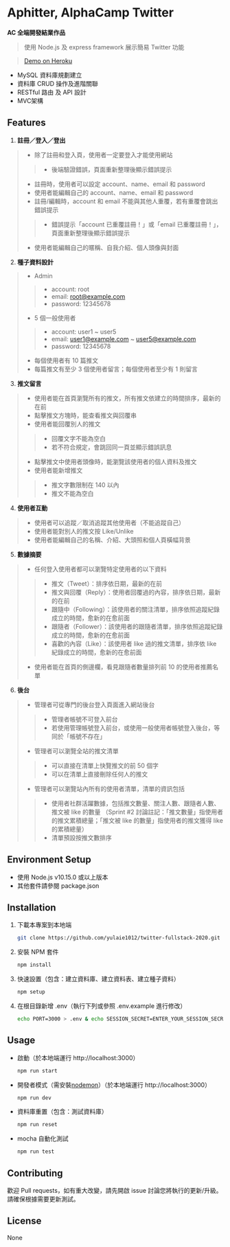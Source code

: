 # Aphitter,  AlphaCamp Twitter

**AC 全端開發結業作品**

> 使用 Node.js 及 express framework 展示簡易 Twitter 功能

> [Demo on Heroku](https://frozen-dusk-97283.herokuapp.com/)

* MySQL 資料庫規劃建立
* 資料庫 CRUD 操作及進階關聯 
* RESTful 路由 及 API 設計
* MVC架構

## Features

1. **註冊／登入／登出**
> * 除了註冊和登入頁，使用者一定要登入才能使用網站
>> * 後端驗證錯誤，頁面重新整理後顯示錯誤提示
> * 註冊時，使用者可以設定 account、name、email 和 password
> * 使用者能編輯自己的 account、name、email 和 password
> * 註冊/編輯時，account 和 email 不能與其他人重覆，若有重覆會跳出錯誤提示
>> * 錯誤提示「account 已重覆註冊！」或「email 已重覆註冊！」，頁面重新整理後顯示錯誤提示
> * 使用者能編輯自己的暱稱、自我介紹、個人頭像與封面

2.  **種子資料設計**
> * Admin 
>> * account: root
>> * email: root@example.com
>> * password: 12345678
> * 5 個一般使用者
>> * account: user1 ~ user5
>> * email: user1@example.com ~ user5@example.com
>> * password: 12345678
> * 每個使用者有 10 篇推文
> * 每篇推文有至少 3 個使用者留言；每個使用者至少有 1 則留言

3. **推文留言**
> * 使用者能在首頁瀏覽所有的推文，所有推文依建立的時間排序，最新的在前
> * 點擊推文方塊時，能查看推文與回覆串
> * 使用者能回覆別人的推文
>> * 回覆文字不能為空白
>> * 若不符合規定，會跳回同一頁並顯示錯誤訊息
> * 點擊推文中使用者頭像時，能瀏覽該使用者的個人資料及推文
> * 使用者能新增推文
>> * 推文字數限制在 140 以內
>> * 推文不能為空白

4. **使用者互動**
> * 使用者可以追蹤／取消追蹤其他使用者（不能追蹤自己）
> * 使用者能對別人的推文按 Like/Unlike
> * 使用者能編輯自己的名稱、介紹、大頭照和個人頁橫幅背景

5. **數據摘要**
> * 任何登入使用者都可以瀏覽特定使用者的以下資料
>> * 推文（Tweet）：排序依日期，最新的在前
>> * 推文與回覆（Reply）：使用者回覆過的內容，排序依日期，最新的在前
>> * 跟隨中（Following）：該使用者的關注清單，排序依照追蹤紀錄成立的時間，愈新的在愈前面
>> * 跟隨者（Follower）：該使用者的跟隨者清單，排序依照追蹤紀錄成立的時間，愈新的在愈前面
>> * 喜歡的內容（Like）：該使用者 like 過的推文清單，排序依 like 紀錄成立的時間，愈新的在愈前面
> * 使用者能在首頁的側邊欄，看見跟隨者數量排列前 10 的使用者推薦名單

6. **後台**
> * 管理者可從專門的後台登入頁面進入網站後台
>> * 管理者帳號不可登入前台
>> * 若使用管理帳號登入前台，或使用一般使用者帳號登入後台，等同於「帳號不存在」
> * 管理者可以瀏覽全站的推文清單
>> * 可以直接在清單上快覽推文的前 50 個字
>> * 可以在清單上直接刪除任何人的推文
> * 管理者可以瀏覽站內所有的使用者清單，清單的資訊包括
>> * 使用者社群活躍數據，包括推文數量、關注人數、跟隨者人數、推文被 like 的數量 （Sprint #2 討論註記：「推文數量」指使用者的推文累積總量；「推文被 like 的數量」指使用者的推文獲得 like 的累積總量）
>> * 清單預設按推文數排序

## Environment Setup

* 使用 Node.js v10.15.0 或以上版本
* 其他套件請參閱 package.json

## Installation

1. 下載本專案到本地端
   ```bash
   git clone https://github.com/yulaie1012/twitter-fullstack-2020.git
   ```

2. 安裝 NPM 套件
   ```bash
   npm install
   ```

3. 快速設置（包含：建立資料庫、建立資料表、建立種子資料）
   ```bash
   npm setup
   ```

4. 在根目錄新增 .env（執行下列或參照 .env.example 進行修改）
   ```bash
   echo PORT=3000 > .env & echo SESSION_SECRET=ENTER_YOUR_SESSION_SECRET >> .env & echo IMGUR_CLIENT_ID=ENTER_YOUR_IMGUR_CLIENT_ID >> .env
   ```

## Usage

* 啟動（於本地端運行 http://localhost:3000）
  ```bash
  npm run start
  ```

* 開發者模式（需安裝[nodemon](https://www.npmjs.com/package/nodemon)）（於本地端運行 http://localhost:3000）
  ```bash
  npm run dev
  ```

* 資料庫重置（包含：測試資料庫）
  ```bash
  npm run reset
  ```

* mocha 自動化測試
  ```bash
  npm run test
  ```

## Contributing

歡迎 Pull requests，如有重大改變，請先開啟 issue 討論您將執行的更新/升級。
請確保根據需要更新測試。

## License

None